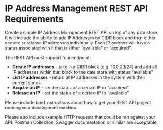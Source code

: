 # IP Address Management REST API Requirements
 
Create a simple IP Address Management REST API on top of any data store. It will include the ability to add IP Addresses by CIDR block and then either acquire or release IP addresses individually. Each IP address will have a status associated with it that is either “available” or “acquired”. 
 
The REST API must support four endpoint:
  * **Create IP addresses** - take in a CIDR block (e.g. 10.0.0.1/24) and add all IP addresses within that block to the data store with status “available”
  * **List IP addresses** - return all IP addresses in the system with their current status
  * **Acquire an IP** - set the status of a certain IP to “acquired”
  * **Release an IP** - set the status of a certain IP to “available”

Please include brief instructions about how to get your REST API project running on a development machine.

Please also include example HTTP requests that could be ran against your API. Postman Collection, Swagger documentation or similar are acceptable.
